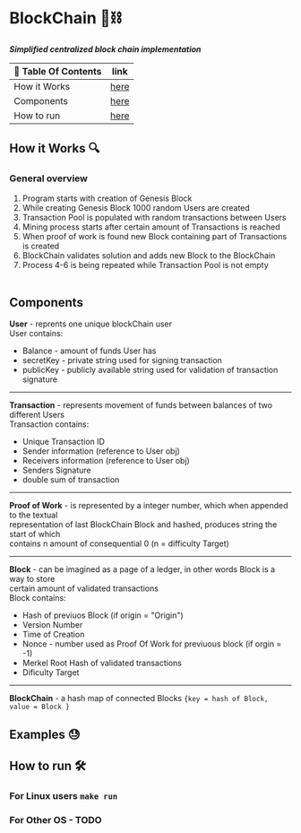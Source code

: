 # BlockChain 🧊⛓️
***Simplified centralized block chain implementation***

| 📖 Table Of Contents | link       |
|----------------------|------------|
| How it Works         | [here](#1) |
| Components           | [here](#2) |
| How to run           | [here](#3) |


## How it Works 🔍 <a name='1'></a>

### General overview
 1. Program starts with creation of Genesis Block
 2. While creating Genesis Block 1000 random Users are created
 3. Transaction Pool is populated with random transactions between Users
 4. Mining process starts after certain amount of Transactions is reached
 5. When proof of work is found new Block containing part of Transactions is created
 6. BlockChain validates solution and adds new Block to the BlockChain
 7. Process 4-6 is being repeated while Transaction Pool is not empty  
   &nbsp;
## Components <a name='2'></a>
  **User** - reprents one unique blockChain user \
  User contains:
   * Balance   - amount of funds User has
   * secretKey - private string used for signing transaction
   * publicKey - publicly available string used for validation of transaction signature
   - - -

  **Transaction** - represents movement of funds between balances of two different Users \
  Transaction contains: 
   * Unique Transaction ID
   * Sender information    (reference to User obj)
   * Receivers information (reference to User obj)
   * Senders Signature
   * double sum of transaction  
   - - -
   
   **Proof of Work** - is represented by a integer number, which when appended to the textual \
   representation  of last BlockChain Block and hashed, produces string the start of which \
   contains n amount of consequential 0 (n = difficulty Target) 
   - - - 
   
   **Block** - can be imagined as a page of a ledger, in other words Block is a way to store   
   certain amount of validated transactions \
   Block contains: 
   * Hash of previuos Block (if origin = "Origin")
   * Version Number
   * Time of Creation
   * Nonce - number used as Proof Of Work for previuous block (if orgin = -1)
   * Merkel Root Hash of validated transactions
   * Dificulty Target
   - - -
   
   **BlockChain** - a hash map of connected Blocks ```{key = hash of Block, value = Block }```
   
## Examples 😓

## How to run 🛠️ <a name="3"></a>
### For Linux users ```make run```
### For Other OS  - TODO
